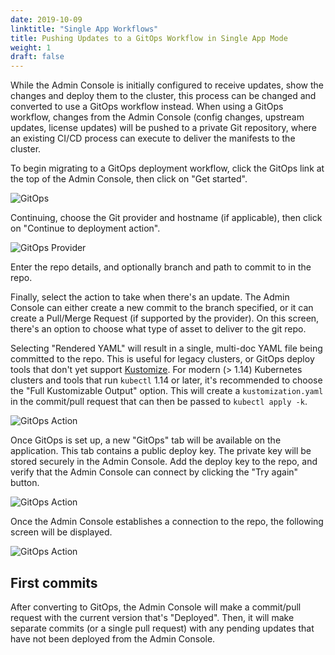 ```yaml
---
date: 2019-10-09
linktitle: "Single App Workflows"
title: Pushing Updates to a GitOps Workflow in Single App Mode
weight: 1
draft: false
---
```


While the Admin Console is initially configured to receive updates, show the changes and deploy them to the cluster, this process can be changed and converted to use a GitOps workflow instead. 
When using a GitOps workflow, changes from the Admin Console (config changes, upstream updates, license updates) will be pushed to a private Git repository, where an existing CI/CD process can execute to deliver the manifests to the cluster.

To begin migrating to a GitOps deployment workflow, click the GitOps link at the top of the Admin Console, then click on "Get started".

![GitOps](/images/gitops.png)

Continuing, choose the Git provider and hostname (if applicable), then click on "Continue to deployment action".

![GitOps Provider](/images/gitops-provider.png)

Enter the repo details, and optionally branch and path to commit to in the repo.

Finally, select the action to take when there's an update. 
The Admin Console can either create a new commit to the branch specified, or it can create a Pull/Merge Request (if supported by the provider). 
On this screen, there's an option to choose what type of asset to deliver to the git repo.

Selecting "Rendered YAML" will result in a single, multi-doc YAML file being committed to the repo. 
This is useful for legacy clusters, or GitOps deploy tools that don't yet support [Kustomize](https://kustomize.io). 
For modern (> 1.14) Kubernetes clusters and tools that run `kubectl` 1.14 or later, it's recommended to choose the "Full Kustomizable Output" option. 
This will create a `kustomization.yaml` in the commit/pull request that can then be passed to `kubectl apply -k`.

![GitOps Action](/images/gitops-action.png)

Once GitOps is set up, a new "GitOps" tab will be available on the application.
This tab contains a public deploy key. The private key will be stored securely in the Admin Console. 
Add the deploy key to the repo, and verify that the Admin Console can connect by clicking the "Try again" button.

![GitOps Action](/images/gitops-no-connection-single-app.png)

Once the Admin Console establishes a connection to the repo, the following screen will be displayed.

![GitOps Action](/images/gitops-connected-single-app.png)

## First commits

After converting to GitOps, the Admin Console will make a commit/pull request with the current version that's "Deployed". 
Then, it will make separate commits (or a single pull request) with any pending updates that have not been deployed from the Admin Console.
